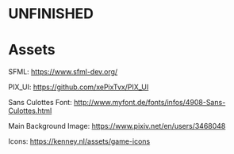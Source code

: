 # UNFINISHED



# Assets

SFML: https://www.sfml-dev.org/

PIX_UI: https://github.com/xePixTvx/PIX_UI

Sans Culottes Font: http://www.myfont.de/fonts/infos/4908-Sans-Culottes.html

Main Background Image: https://www.pixiv.net/en/users/3468048

Icons: https://kenney.nl/assets/game-icons

